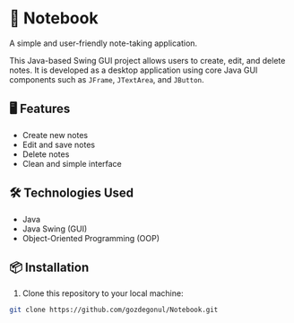 # 📓 Notebook

A simple and user-friendly note-taking application.

This Java-based Swing GUI project allows users to create, edit, and delete notes. It is developed as a desktop application using core Java GUI components such as `JFrame`, `JTextArea`, and `JButton`.

## 🖥️ Features

- Create new notes
- Edit and save notes
- Delete notes
- Clean and simple interface

## 🛠️ Technologies Used

- Java
- Java Swing (GUI)
- Object-Oriented Programming (OOP)

## 📦 Installation

1. Clone this repository to your local machine:

```bash
git clone https://github.com/gozdegonul/Notebook.git

